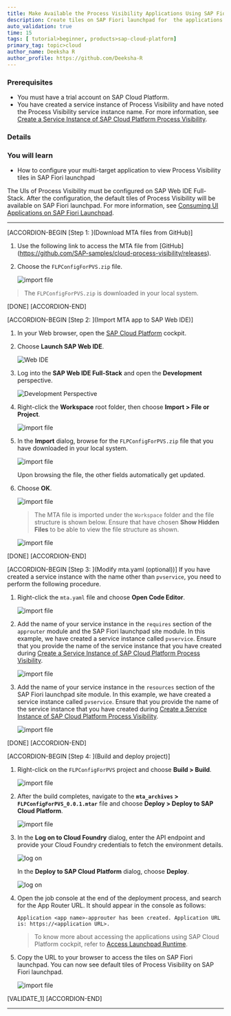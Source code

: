 ```yaml
---
title: Make Available the Process Visibility Applications Using SAP Fiori Launchpad
description: Create tiles on SAP Fiori launchpad for  the applications of Process Visibility for building scenarios, tracking business processes, and monitoring events and scenarios.
auto_validation: true
time: 15
tags: [ tutorial>beginner, products>sap-cloud-platform]
primary_tag: topic>cloud
author_name: Deeksha R
author_profile: https://github.com/Deeksha-R
---
```


### Prerequisites
  - You must have a trial account on SAP Cloud Platform.
  - You have created a service instance of Process Visibility and have noted the Process Visibility service instance name. For more information, see [Create a Service Instance of SAP Cloud Platform Process Visibility](cp-cf-processvisibility-setup-serviceinstance).

### Details
### You will learn
- How to configure your multi-target application to view Process Visibility tiles in SAP Fiori launchpad

The UIs of Process Visibility must be configured on SAP Web IDE Full-Stack. After the configuration, the default tiles of Process Visibility will be available on SAP Fiori launchpad. For more information, see [Consuming UI Applications on SAP Fiori Launchpad](https://help.sap.com/viewer/62fd39fa3eae4046b23dba285e84bfd4/Cloud/en-US/27850a2be7834ccfa209a2a3aabd216e.html).

---

[ACCORDION-BEGIN [Step 1: ](Download MTA files from GitHub)]
1. Use the following link to access the MTA file from [GitHub] (https://github.com/SAP-samples/cloud-process-visibility/releases).

2. Choose the `FLPConfigForPVS.zip` file.

    ![import file](FLP-1.png)

>The `FLPConfigForPVS.zip` is downloaded in your local system.

[DONE]
[ACCORDION-END]

[ACCORDION-BEGIN [Step 2: ](Import MTA app to SAP Web IDE)]
1. In your Web browser, open the [SAP Cloud Platform](http://cockpit.hanatrial.ondemand.com) cockpit.

2. Choose **Launch SAP Web IDE**.

    ![Web IDE](MTA-1.png)

2. Log into the **SAP Web IDE Full-Stack** and open the **Development** perspective.

    ![Development Perspective](FLP-step2-2.png)

3. Right-click the **Workspace** root folder, then choose **Import > File or Project**.

    ![import file](FLP-step2-3.png)

3. In the **Import** dialog, browse for the `FLPConfigForPVS.zip` file that you have downloaded in your local system.

    ![import file](FLP-step2-browse.png)

    Upon browsing the file, the other fields automatically get updated.

4. Choose **OK**.

    ![import file](FLP-step2-ok.png)

    >The MTA file is imported under the `Workspace` folder and the file structure is shown below. Ensure that have chosen **Show Hidden Files** to be able to view the file structure as shown.

    ![import file](FLP-step2-structure.png)

[DONE]
[ACCORDION-END]


[ACCORDION-BEGIN [Step 3: ](Modify mta.yaml (optional))]
If you have created a service instance with the name other than `pvservice`, you need to perform the following procedure.

1. Right-click the `mta.yaml` file and choose **Open Code Editor**.


    ![import file](FLP-step3-MTA1.png)

2. Add the name of your service instance in the `requires` section of the `approuter` module and the SAP Fiori launchpad site module. In this example, we have created a service instance called `pvservice`. Ensure that you provide the name of the service instance that you have created during [Create a Service Instance of SAP Cloud Platform Process Visibility](cp-cf-processvisibility-setup-serviceinstance).

    ![import file](FLP-step3-MTA2.png)

3. Add the name of your service instance in the `resources` section of the SAP Fiori launchpad site module. In this example, we have created a service instance called `pvservice`. Ensure that you provide the name of the service instance that you have created during [Create a Service Instance of SAP Cloud Platform Process Visibility](cp-cf-processvisibility-setup-serviceinstance).

    ![import file](FLP-step3-MTA3.png)


[DONE]
[ACCORDION-END]

[ACCORDION-BEGIN [Step 4: ](Build and deploy project)]

1. Right-click on the `FLPConfigForPVS` project and choose **Build > Build**.

    ![import file](FLP-step4-build.png)

2. After the build completes, navigate to the **`mta_archives` > `FLPConfigForPVS_0.0.1.mtar`** file and choose **Deploy > Deploy to SAP Cloud Platform**.

    ![import file](FLP-step4-deploy1.png)

3. In the **Log on to Cloud Foundry** dialog, enter the API endpoint and provide your Cloud Foundry credentials to fetch the environment details.

    ![log on](MTA-11.png)

    In the **Deploy to SAP Cloud Platform** dialog, choose **Deploy**.

    ![log on](MTA-12.png)

4. Open the job console at the end of the deployment process, and search for the App Router URL. It should appear in the console as follows:

    `Application <app name>-approuter has been created. Application URL is: https://<application URL>.`

    >To know more about accessing the applications using SAP Cloud Platform cockpit, refer to [Access Launchpad Runtime](https://help.sap.com/viewer/ad4b9f0b14b0458cad9bd27bf435637d/Cloud/en-US/4657960c8fab408eb84a575d267e1041.html).

5. Copy the URL to your browser to access the tiles on SAP Fiori launchpad. You can now see default tiles of Process Visibility on SAP Fiori launchpad.

    ![import file](FLP-step4-FLP3tiles.png)

[VALIDATE_1]
[ACCORDION-END]


---
